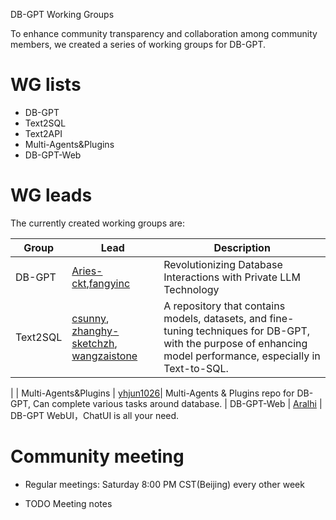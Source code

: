 DB-GPT Working Groups

To enhance community transparency and collaboration among community members, we created a series of working groups for DB-GPT.

# WG lists
- DB-GPT
- Text2SQL
- Text2API
- Multi-Agents&Plugins
- DB-GPT-Web

# WG leads
The currently created working groups are:

| Group | Lead                                          | Description                                                  |
| ----- | --------------------------------------------- | ------------------------------------------------------------ |
| DB-GPT | [Aries-ckt](https://github.com/Aries-ckt),[fangyinc](https://github.com/fangyinc)    | Revolutionizing Database Interactions with Private LLM Technology  | 
| Text2SQL | [csunny](https://github.com/csunny),  [zhanghy-sketchzh](https://github.com/zhanghy-sketchzh), [wangzaistone](https://github.com/wangzaistone)     |  A repository that contains models, datasets, and fine-tuning techniques for DB-GPT, with the purpose of enhancing model performance, especially in Text-to-SQL.
 |
| Multi-Agents&Plugins | [yhjun1026](https://github.com/yhjun1026)| Multi-Agents & Plugins repo for DB-GPT, Can complete various tasks around database.
| DB-GPT-Web | [Aralhi](https://github.com/Aralhi)   | DB-GPT WebUI，ChatUI is all your need.
# Community meeting
- Regular meetings: Saturday 8:00 PM CST(Beijing) every other week

- TODO Meeting notes